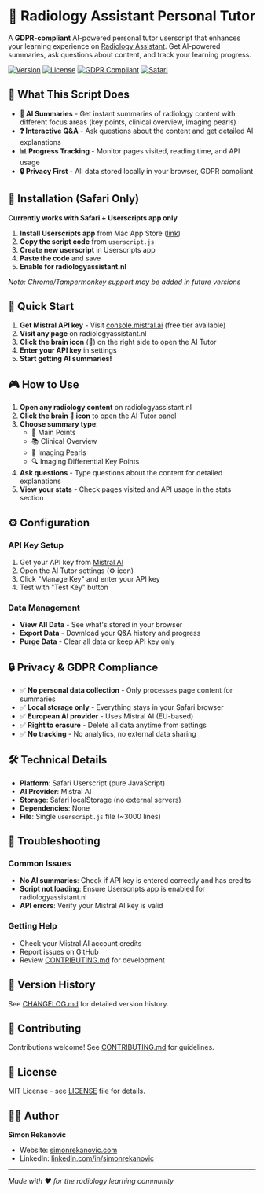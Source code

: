<!-- @format -->

# 🧠 Radiology Assistant Personal Tutor

A **GDPR-compliant** AI-powered personal tutor userscript that enhances your learning experience on [Radiology Assistant](https://radiologyassistant.nl/). Get AI-powered summaries, ask questions about content, and track your learning progress.

[![Version](https://img.shields.io/badge/version-0.0.1-blue.svg)](https://github.com/simonrek/radiology-assistant-personal-tutor)
[![License](https://img.shields.io/badge/license-MIT-green.svg)](LICENSE)
[![GDPR Compliant](https://img.shields.io/badge/GDPR-compliant-green.svg)](.)
[![Safari](https://img.shields.io/badge/Safari-compatible-lightblue.svg)](https://apps.apple.com/app/userscripts/id1463298887)

## 🎯 What This Script Does

- **🤖 AI Summaries** - Get instant summaries of radiology content with different focus areas (key points, clinical overview, imaging pearls)
- **❓ Interactive Q&A** - Ask questions about the content and get detailed AI explanations
- **📊 Progress Tracking** - Monitor pages visited, reading time, and API usage
- **🔒 Privacy First** - All data stored locally in your browser, GDPR compliant

## 📱 Installation (Safari Only)

**Currently works with Safari + Userscripts app only**

1. **Install Userscripts app** from Mac App Store ([link](https://apps.apple.com/app/userscripts/id1463298887))
2. **Copy the script code** from `userscript.js`
3. **Create new userscript** in Userscripts app
4. **Paste the code** and save
5. **Enable for radiologyassistant.nl**

_Note: Chrome/Tampermonkey support may be added in future versions_

## 🚀 Quick Start

1. **Get Mistral API key** - Visit [console.mistral.ai](https://console.mistral.ai/) (free tier available)
2. **Visit any page** on radiologyassistant.nl
3. **Click the brain icon** (🧠) on the right side to open the AI Tutor
4. **Enter your API key** in settings
5. **Start getting AI summaries!**

## 🎮 How to Use

1. **Open any radiology content** on radiologyassistant.nl
2. **Click the brain 🧠 icon** to open the AI Tutor panel
3. **Choose summary type**:
   - 📝 Main Points
   - 📚 Clinical Overview
   - 💎 Imaging Pearls
   - 🔍 Imaging Differential Key Points
4. **Ask questions** - Type questions about the content for detailed explanations
5. **View your stats** - Check pages visited and API usage in the stats section

## ⚙️ Configuration

### API Key Setup

1. Get your API key from [Mistral AI](https://console.mistral.ai/)
2. Open the AI Tutor settings (⚙️ icon)
3. Click "Manage Key" and enter your API key
4. Test with "Test Key" button

### Data Management

- **View All Data** - See what's stored in your browser
- **Export Data** - Download your Q&A history and progress
- **Purge Data** - Clear all data or keep API key only

## 🔒 Privacy & GDPR Compliance

- ✅ **No personal data collection** - Only processes page content for summaries
- ✅ **Local storage only** - Everything stays in your Safari browser
- ✅ **European AI provider** - Uses Mistral AI (EU-based)
- ✅ **Right to erasure** - Delete all data anytime from settings
- ✅ **No tracking** - No analytics, no external data sharing

## 🛠️ Technical Details

- **Platform**: Safari Userscript (pure JavaScript)
- **AI Provider**: Mistral AI
- **Storage**: Safari localStorage (no external servers)
- **Dependencies**: None
- **File**: Single `userscript.js` file (~3000 lines)

## 🐛 Troubleshooting

### Common Issues

- **No AI summaries**: Check if API key is entered correctly and has credits
- **Script not loading**: Ensure Userscripts app is enabled for radiologyassistant.nl
- **API errors**: Verify your Mistral AI key is valid

### Getting Help

- Check your Mistral AI account credits
- Report issues on GitHub
- Review [CONTRIBUTING.md](CONTRIBUTING.md) for development

## 📝 Version History

See [CHANGELOG.md](CHANGELOG.md) for detailed version history.

## 🤝 Contributing

Contributions welcome! See [CONTRIBUTING.md](CONTRIBUTING.md) for guidelines.

## 📄 License

MIT License - see [LICENSE](LICENSE) file for details.

## 👨‍💻 Author

**Simon Rekanovic**

- Website: [simonrekanovic.com](https://www.simonrekanovic.com)
- LinkedIn: [linkedin.com/in/simonrekanovic](https://www.linkedin.com/in/simonrekanovic)

---

_Made with ❤️ for the radiology learning community_
